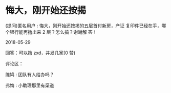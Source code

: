 # 悔大，刚开始还按揭

(提问)匿名用户 : 悔大，刚开始还按揭的五层首付新房，产证 复印件已经在手，哪个银行能再撸出来 2 层？怎么搞？谢谢解 答！

2018-05-29

回答：可以撸 zxd，并发几家(0 赞)

评论区：

雎鸠 : 团队有人给办吗？

弗悔 : 小助理那里有渠道